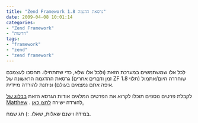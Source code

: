```yaml
---
title: "Zend Framework 1.8 גרסאת הדגמה"
date: 2009-04-08 10:01:14
categories: 
- "Zend Framework"
- "חדשות"
tags: 
- "framework"
- "zend"
- "zend framework"
---
```


לכל אלו שמשתמשים במערכת הזאת (ולכל אלו שלא, כדי שתתחילו. תחסכו לעצמכם זמן ודברים אחרים) גרסאת ההדגמה הראשונה של ZF 1.8 שוחררה היום/אתמול (תלוי איפה אתם נמצאים בעולם) וניתנת להורדה מיידית.

לקבלת פרטים נוספים תוכלו לקרוא את הפרטים המלאים אודות הגרסא הזאת <a href="http://weierophinney.net/matthew/archives/214-Zend-Framework-1.8-PREVIEW-Release.html" target="_blank">בבלוג של Matthew</a> . להורדה ישירה <a href="http://framework.zend.com/releases/ZendFramework-1.8.0a1/ZendFramework-1.8.0a1.zip" target="_blank">לחצו כאן.</a>

במידה וישנם שאלות, שאלו. :) חג שמח.
